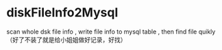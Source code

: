 # diskFileInfo2Mysql
scan whole dsk file info , write file info to mysql table , then find file quikly （好了不装了就是给小姐姐做好记录，好找）
